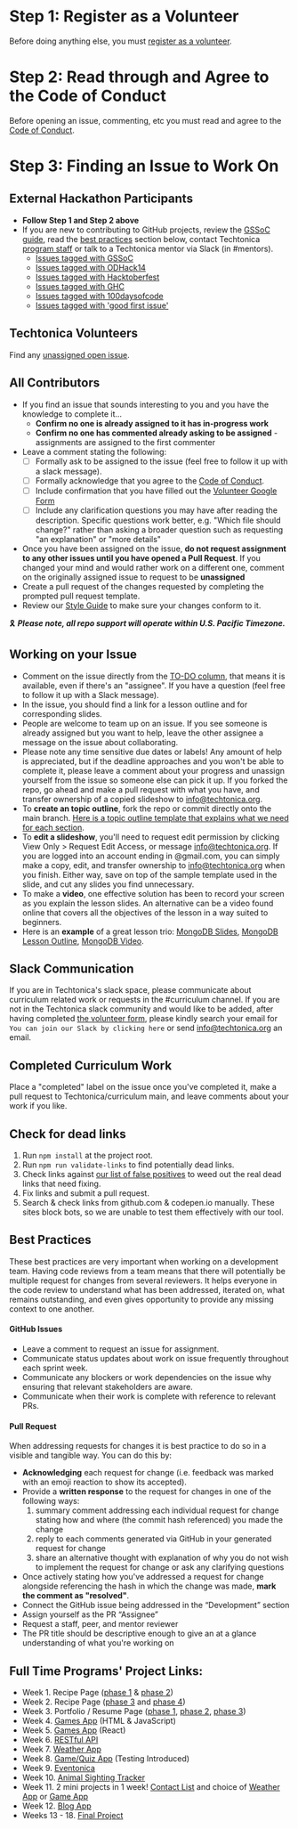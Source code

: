 # Step 1: Register as a Volunteer

Before doing anything else, you must [register as a volunteer](https://docs.google.com/forms/d/e/1FAIpQLSeW0mo-Dpsig70374UEPvzexpas-31Ost_HsFwm0kjNOxtbtg/viewform?c=0&w=1).

# Step 2: Read through and Agree to the Code of Conduct

Before opening an issue, commenting, etc you must read and agree to the [Code of Conduct](/CODE_OF_CONDUCT.md).

# Step 3: Finding an Issue to Work On

## External Hackathon Participants

- **Follow Step 1 and Step 2 above**
- If you are new to contributing to GitHub projects, review the [GSSoC guide](https://github.com/GSSoC24/Contributor/tree/main/gssoc-guidelines), read the [best practices](#best-practices) section below, contact Techtonica [program staff](https://techtonica.org/team/) or talk to a Techtonica mentor via Slack (in #mentors).
  - [Issues tagged with GSSoC](https://github.com/Techtonica/curriculum/issues?q=is%3Aissue%20is%3Aopen%20label%3Agssoc%20no%3Aassignee)
  - [Issues tagged with ODHack14](https://github.com/Techtonica/curriculum/issues?q=is%3Aissue%20is%3Aopen%20label%3AODHack14%20no%3Aassignee)
  - [Issues tagged with Hacktoberfest](https://github.com/Techtonica/curriculum/issues?q=is%3Aissue%20is%3Aopen%20label%3AHacktoberfest%20no%3Aassignee)
  - [Issues tagged with GHC](https://github.com/Techtonica/curriculum/issues?q=is%3Aissue%20is%3Aopen%20label%3AGHC%20no%3Aassignee)
  - [Issues tagged with 100daysofcode](https://github.com/Techtonica/curriculum/issues?q=is%3Aissue%20state%3Aopen%20label%3A100daysofcode)
  - [Issues tagged with 'good first issue'](https://github.com/Techtonica/curriculum/issues?q=is%3Aissue%20state%3Aopen%20label%3A%22good%20first%20issue%22)

## Techtonica Volunteers

Find any [unassigned open issue](https://github.com/Techtonica/techtonica.org/issues?q=is%3Aissue%20is%3Aopen%20no%3Aassignee).

## All Contributors

- If you find an issue that sounds interesting to you and you have the knowledge to complete it...
  - **Confirm no one is already assigned to it has in-progress work**
  - **Confirm no one has commented already asking to be assigned** - assignments are assigned to the first commenter
- Leave a comment stating the following:
  - [ ] Formally ask to be assigned to the issue (feel free to follow it up with a slack message).
  - [ ] Formally acknowledge that you agree to the [Code of Conduct](/CODE_OF_CONDUCT.md).
  - [ ] Include confirmation that you have filled out the [Volunteer Google Form](https://docs.google.com/forms/d/e/1FAIpQLSeW0mo-Dpsig70374UEPvzexpas-31Ost_HsFwm0kjNOxtbtg/viewform?c=0&w=1)
  - [ ] Include any clarification questions you may have after reading the description. Specific questions work better, e.g. "Which file should change?" rather than asking a broader question such as requesting "an explanation" or "more details"
- Once you have been assigned on the issue, **do not request assignment to any other issues until you have opened a Pull Request**. If you changed your mind and would rather work on a different one, comment on the originally assigned issue to request to be **unassigned**
- Create a pull request of the changes requested by completing the prompted pull request template.
- Review our [Style Guide](https://github.com/Techtonica/techtonica.org/wiki#links-to-styling-guides) to make sure your changes conform to it.

🎗️ _**Please note, all repo support will operate within U.S. Pacific Timezone.**_

## Working on your Issue

- Comment on the issue directly from the [TO-DO column](https://github.com/Techtonica/curriculum/projects/2), that means it is available, even if there's an "assignee". If you have a question (feel free to follow it up with a Slack message).
- In the issue, you should find a link for a lesson outline and for corresponding slides.
- People are welcome to team up on an issue. If you see someone is already assigned but you want to help, leave the other assignee a message on the issue about collaborating.
- Please note any time sensitive due dates or labels! Any amount of help is appreciated, but if the deadline approaches and you won't be able to complete it, please leave a comment about your progress and unassign yourself from the issue so someone else can pick it up. If you forked the repo, go ahead and make a pull request with what you have, and transfer ownership of a copied slideshow to info@techtonica.org.
- To **create an topic outline**, fork the repo or commit directly onto the main branch. [Here is a topic outline template that explains what we need for each section](./_templates/topic-outline.md).
- To **edit a slideshow**, you'll need to request edit permission by clicking View Only > Request Edit Access, or message info@techtonica.org. If you are logged into an account ending in @gmail.com, you can simply make a copy, edit, and transfer ownership to info@techtonica.org when you finish. Either way, save on top of the sample template used in the slide, and cut any slides you find unnecessary.
- To make a **video**, one effective solution has been to record your screen as you explain the lesson slides. An alternative can be a video found online that covers all the objectives of the lesson in a way suited to beginners.
- Here is an **example** of a great lesson trio: [MongoDB Slides](https://docs.google.com/presentation/d/1BvO6PrSpulHVSDNOkMaDZM-V7McmheLgm0Lg2PFae7k/edit#slide=id.p), [MongoDB Lesson Outline](/electives/databases/mongo-db.md), [MongoDB Video](https://drive.google.com/file/d/1022MSkPjfRyGAUQa2I-pQltpUn4Q1NJc/view).

## Slack Communication

If you are in Techtonica's slack space, please communicate about curriculum related work or requests in the #curriculum channel. If you are not in the Techtonica slack community and would like to be added, after having completed [the volunteer form](https://docs.google.com/forms/d/e/1FAIpQLSeW0mo-Dpsig70374UEPvzexpas-31Ost_HsFwm0kjNOxtbtg/viewform?c=0&w=1), please kindly search your email for `You can join our Slack by clicking here` or send info@techtonica.org an email.

## Completed Curriculum Work

Place a "completed" label on the issue once you've completed it, make a pull request to Techtonica/curriculum main, and leave comments about your work if you like.

## Check for dead links

1. Run `npm install` at the project root.
1. Run `npm run validate-links` to find potentially dead links.
1. Check links against [our list of false positives](./meta/false-dead-links.md) to weed out the real dead links that need fixing.
1. Fix links and submit a pull request.
1. Search & check links from github.com & codepen.io manually. These sites block bots, so we are unable to test them effectively with our tool.

## Best Practices

These best practices are very important when working on a development team. Having code reviews from a team means that there will potentially be multiple request for changes from several reviewers. It helps everyone in the code review to understand what has been addressed, iterated on, what remains outstanding, and even gives opportunity to provide any missing context to one another.

#### GitHub Issues

- Leave a comment to request an issue for assignment.
- Communicate status updates about work on issue frequently throughout each sprint week.
- Communicate any blockers or work dependencies on the issue why ensuring that relevant stakeholders are aware.
- Communicate when their work is complete with reference to relevant PRs.

#### Pull Request

When addressing requests for changes it is best practice to do so in a visible and tangible way. You can do this by:

- **Acknowledging** each request for change (i.e. feedback was marked with an emoji reaction to show its accepted).
- Provide a **written response** to the request for changes in one of the following ways:
  1. summary comment addressing each individual request for change stating how and where (the commit hash referenced) you made the change
  2. reply to each comments generated via GitHub in your generated request for change
  3. share an alternative thought with explanation of why you do not wish to implement the request for change or ask any clarifying questions
- Once actively stating how you've addressed a request for change alongside referencing the hash in which the change was made, **mark the comment as "resolved"**.
- Connect the GitHub issue being addressed in the “Development” section
- Assign yourself as the PR “Assignee”
- Request a staff, peer, and mentor reviewer
- The PR title should be descriptive enough to give an at a glance understanding of what you're working on

## Full Time Programs' Project Links:

- Week 1. Recipe Page ([phase 1](https://github.com/Techtonica/curriculum/blob/main/projects/recipe-page/phase-1-html-prompt.md) & [phase 2](https://github.com/Techtonica/curriculum/blob/main/projects/recipe-page/phase-2-css-prompt.md))
- Week 2. Recipe Page ([phase 3](https://github.com/Techtonica/curriculum/blob/main/projects/recipe-page/phase-3-bootstrap-prompt.md) and [phase 4](https://github.com/Techtonica/curriculum/blob/main/projects/recipe-page/phase-4-DOM-Manipulation.md))
- Week 3. Portfolio / Resume Page ([phase 1](https://github.com/Techtonica/curriculum/blob/main/projects/portfolio/portfolio-webpage-1.md), [phase 2](https://github.com/Techtonica/curriculum/blob/main/projects/portfolio/portfolio-webpage-2.md), [phase 3](https://github.com/Techtonica/curriculum/blob/main/projects/portfolio/portfolio-webpage-3.md))
- Week 4. [Games App](https://github.com/Techtonica/curriculum/blob/main/projects/js-html-games.md) (HTML & JavaScript)
- Week 5. [Games App](https://github.com/Techtonica/curriculum/blob/main/projects/react-game.md) (React)
- Week 6. [RESTful API](https://github.com/Techtonica/curriculum/blob/main/projects/rest-api-project.md)
- Week 7. [Weather App](https://github.com/Techtonica/curriculum/blob/main/projects/weather-app.md)
- Week 8. [Game/Quiz App](https://github.com/Techtonica/curriculum/blob/main/projects/week8GameREADME.md) (Testing Introduced)
- Week 9. [Eventonica](https://github.com/Techtonica/curriculum/tree/main/projects/eventonica-updated)
- Week 10. [Animal Sighting Tracker](https://github.com/Techtonica/curriculum/blob/main/projects/mern-pern-project.md)
- Week 11. 2 mini projects in 1 week! [Contact List](https://github.com/Techtonica/curriculum/blob/main/projects/pern-contact-list-app.md) and choice of [Weather App](https://github.com/Techtonica/curriculum/blob/main/projects/pern-weather-app.md) or [Game App](https://github.com/Techtonica/curriculum/blob/main/projects/pern-game-app.md)
- Week 12. [Blog App](https://github.com/Techtonica/curriculum/tree/main/projects/blog-app)
- Weeks 13 - 18. [Final Project](https://github.com/Techtonica/curriculum/tree/main/projects/final-project)
